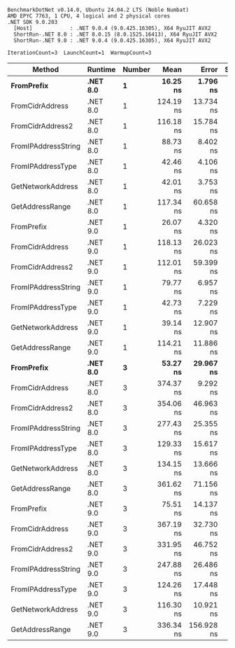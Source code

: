 ```

BenchmarkDotNet v0.14.0, Ubuntu 24.04.2 LTS (Noble Numbat)
AMD EPYC 7763, 1 CPU, 4 logical and 2 physical cores
.NET SDK 9.0.203
  [Host]            : .NET 9.0.4 (9.0.425.16305), X64 RyuJIT AVX2
  ShortRun-.NET 8.0 : .NET 8.0.15 (8.0.1525.16413), X64 RyuJIT AVX2
  ShortRun-.NET 9.0 : .NET 9.0.4 (9.0.425.16305), X64 RyuJIT AVX2

IterationCount=3  LaunchCount=1  WarmupCount=3  

```
| Method              | Runtime  | Number | Mean      | Error      | StdDev   | Min       | Max       | Gen0   | Allocated |
|-------------------- |--------- |------- |----------:|-----------:|---------:|----------:|----------:|-------:|----------:|
| **FromPrefix**          | **.NET 8.0** | **1**      |  **16.25 ns** |   **1.796 ns** | **0.098 ns** |  **16.17 ns** |  **16.36 ns** | **0.0033** |      **56 B** |
| FromCidrAddress     | .NET 8.0 | 1      | 124.19 ns |  13.734 ns | 0.753 ns | 123.33 ns | 124.72 ns | 0.0067 |     112 B |
| FromCidrAddress2    | .NET 8.0 | 1      | 116.18 ns |  15.784 ns | 0.865 ns | 115.44 ns | 117.14 ns | 0.0067 |     112 B |
| FromIPAddressString | .NET 8.0 | 1      |  88.73 ns |   8.402 ns | 0.461 ns |  88.31 ns |  89.22 ns | 0.0033 |      56 B |
| FromIPAddressType   | .NET 8.0 | 1      |  42.46 ns |   4.106 ns | 0.225 ns |  42.20 ns |  42.59 ns | 0.0052 |      88 B |
| GetNetworkAddress   | .NET 8.0 | 1      |  42.01 ns |   3.753 ns | 0.206 ns |  41.87 ns |  42.25 ns | 0.0033 |      56 B |
| GetAddressRange     | .NET 8.0 | 1      | 117.34 ns |  60.658 ns | 3.325 ns | 113.57 ns | 119.84 ns | 0.0100 |     168 B |
| FromPrefix          | .NET 9.0 | 1      |  26.07 ns |   4.320 ns | 0.237 ns |  25.87 ns |  26.33 ns | 0.0033 |      56 B |
| FromCidrAddress     | .NET 9.0 | 1      | 118.13 ns |  26.023 ns | 1.426 ns | 116.78 ns | 119.62 ns | 0.0067 |     112 B |
| FromCidrAddress2    | .NET 9.0 | 1      | 112.01 ns |  59.399 ns | 3.256 ns | 110.08 ns | 115.77 ns | 0.0067 |     112 B |
| FromIPAddressString | .NET 9.0 | 1      |  79.77 ns |   6.957 ns | 0.381 ns |  79.53 ns |  80.21 ns | 0.0033 |      56 B |
| FromIPAddressType   | .NET 9.0 | 1      |  42.73 ns |   7.229 ns | 0.396 ns |  42.32 ns |  43.11 ns | 0.0052 |      88 B |
| GetNetworkAddress   | .NET 9.0 | 1      |  39.14 ns |  12.907 ns | 0.707 ns |  38.58 ns |  39.93 ns | 0.0033 |      56 B |
| GetAddressRange     | .NET 9.0 | 1      | 114.21 ns |  11.886 ns | 0.652 ns | 113.75 ns | 114.96 ns | 0.0100 |     168 B |
| **FromPrefix**          | **.NET 8.0** | **3**      |  **53.27 ns** |  **29.967 ns** | **1.643 ns** |  **51.65 ns** |  **54.93 ns** | **0.0100** |     **168 B** |
| FromCidrAddress     | .NET 8.0 | 3      | 374.37 ns |   9.292 ns | 0.509 ns | 373.98 ns | 374.94 ns | 0.0200 |     336 B |
| FromCidrAddress2    | .NET 8.0 | 3      | 354.06 ns |  46.963 ns | 2.574 ns | 352.13 ns | 356.98 ns | 0.0200 |     336 B |
| FromIPAddressString | .NET 8.0 | 3      | 277.43 ns |  25.355 ns | 1.390 ns | 276.49 ns | 279.03 ns | 0.0100 |     168 B |
| FromIPAddressType   | .NET 8.0 | 3      | 129.33 ns |  15.617 ns | 0.856 ns | 128.73 ns | 130.31 ns | 0.0157 |     264 B |
| GetNetworkAddress   | .NET 8.0 | 3      | 134.15 ns |  13.666 ns | 0.749 ns | 133.38 ns | 134.87 ns | 0.0100 |     168 B |
| GetAddressRange     | .NET 8.0 | 3      | 361.62 ns |  71.156 ns | 3.900 ns | 357.74 ns | 365.55 ns | 0.0300 |     504 B |
| FromPrefix          | .NET 9.0 | 3      |  75.51 ns |  14.137 ns | 0.775 ns |  74.62 ns |  76.01 ns | 0.0100 |     168 B |
| FromCidrAddress     | .NET 9.0 | 3      | 367.19 ns |  32.730 ns | 1.794 ns | 365.74 ns | 369.20 ns | 0.0200 |     336 B |
| FromCidrAddress2    | .NET 9.0 | 3      | 331.95 ns |  46.752 ns | 2.563 ns | 330.29 ns | 334.90 ns | 0.0200 |     336 B |
| FromIPAddressString | .NET 9.0 | 3      | 247.88 ns |  26.486 ns | 1.452 ns | 246.36 ns | 249.25 ns | 0.0100 |     168 B |
| FromIPAddressType   | .NET 9.0 | 3      | 124.26 ns |  17.448 ns | 0.956 ns | 123.51 ns | 125.34 ns | 0.0157 |     264 B |
| GetNetworkAddress   | .NET 9.0 | 3      | 116.30 ns |  10.921 ns | 0.599 ns | 115.82 ns | 116.97 ns | 0.0100 |     168 B |
| GetAddressRange     | .NET 9.0 | 3      | 336.34 ns | 156.928 ns | 8.602 ns | 329.92 ns | 346.12 ns | 0.0300 |     504 B |
